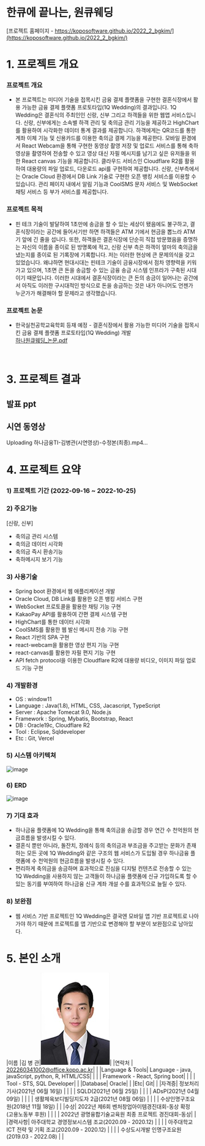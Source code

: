 # 한큐에 끝나는, 원큐웨딩

[프로젝트 홈페이지 - https://koposoftware.github.io/2022_2_bgkim/](https://koposoftware.github.io/2022_2_bgkim/)

# 1. 프로젝트 개요

### 프로젝트 개요
* 본 프로젝트는 미디어 기술을 접목시킨 금융 결제 플랫폼을 구현한 결혼식장에서 활용 가능한 금융 결제 플랫폼 프로토타입(1Q Wedding)의 결과입니다. 
1Q Wedding은 결혼식의 주최인인 신랑, 신부 그리고 하객들을 위한 웹앱 서비스입니다. 
신랑, 신부에게는 소속별 하객 관리 및 축의금 관리 기능을 제공하고 HighChart를 활용하여 시각화한 데이터 통계 결과를 제공합니다. 
하객에게는 QR코드를 통한 계좌 이체 기능 및 신용카드를 이용한 축의금 결제 기능을 제공한다. 모바일 환경에서 React Webcam을 통해 구현한 동영상 촬영 저장 및 업로드 서비스를 통해 축하 영상을 촬영하여 전송할 수 있고 영상 대신 자필 메시지를 남기고 싶은 유저들을 위한 React canvas 기능을 제공합니다.
클라우드 서비스인 Cloudflare R2를 활용하여 대용량의 파일 업로드, 다운로드 api를 구현하여 제공합니다. 신랑, 신부측에서는 Oracle Cloud 환경에서 DB Link 기술로 구현한 오픈 뱅킹 서비스를 이용할 수 있습니다. 
관리 페이지 내에서 알림 기능과 CoolSMS 문자 서비스 및 WebSocket 채팅 서비스 등 부가 서비스를 제공합니다.


### 프로젝트 목적
* 핀 테크 기술이 발달하여 1초만에 송금을 할 수 있는 세상이 됐음에도 불구하고, 결혼식장이라는 공간에 들어서기만 하면 하객들은 ATM 기에서 현금을 뽑느라 ATM기 앞에 긴 줄을 섭니다.
또한, 하객들은 결혼식장에 단순히 직접 방문했음을 증명하는 자신의 이름을 종이로 된 방명록에 적고, 신랑 신부 측은 하객이 얼마의 축의금을 냈는지를 종이로 된 기록장에 기록합니다.
저는 이러한 현상에 큰 문제의식을 갖고 있었습니다. 왜냐하면 현대시대는 핀테크 기술이 금융시장에서 점차 영향력을 키워가고 있으며, 1초면 큰 돈을 송금할 수 있는 금융 송금 시스템 인프라가 구축된 시대이기 때문입니다. 이러한 시대에서 결혼식장이라는 큰 돈의 송금이 일어나는 공간에서 아직도 이러한 구시대적인 방식으로 돈을 송금하는 것은 내가 아니어도 언젠가 누군가가 해결해야 할 문제라고 생각했습니다. 


### 프로젝트 논문
* 한국실천공학교육학회 등재 예정 - 결혼식장에서 활용 가능한 미디어 기술을 접목시킨 금융 결제 플랫폼 프로토타입(1Q Wedding) 개발<br>
[하나원큐웨딩_논문.pdf](https://github.com/koposoftware/2022_2_bgkim/files/9853649/_.pdf)


<br>

# 3. 프로젝트 결과


## 발표 ppt 


## 시연 동영상 
Uploading 하나금융TI-김병관(시연영상)-수정본(최종).mp4…


# 4. 프로젝트 요약
### 1) 프로젝트 기간 (2022-09-16 ~ 2022-10-25)


### 2) 주요기능
[신랑, 신부]
- 축의금 관리 시스템
- 축의금 데이터 시각화
- 축의금 즉시 환송기능
- 축하메시지 보기 기능


### 3) 사용기술
 - Spring boot 환경에서 웹 애플리케이션 개발
 - Oracle Cloud, DB Link를 활용한 오픈 뱅킹 서비스 구현
 - WebSocket 프로토콜을 활용한 채팅 기능 구현
 - KakaoPay API를 활용하여 간편 결제 시스템 구현
 - HighChart를 통한 데이터 시각화
 - CoolSMS를 활용한 웹 발신 메시지 전송 기능 구현
 - React 기반의 SPA 구현
 - react-webcam을 활용한 영상 편지 기능 구현
 - react-canvas를 활용한 자필 편지 기능 구현
 - API fetch protocol을 이용한 Cloudflare R2에 대용량 비디오, 이미지 파일 업로드 기능 구현


### 4) 개발환경
* OS : window11
* Language : Java(1.8), HTML, CSS, Jacascript, TypeScript
* Server : Apache Tomecat 9.0, Node.js
* Framework : Spring, Mybatis, Bootstrap, React
* DB : Oracle19c, Cloudflare R2
* Tool : Eclipse, Sqldeveloper
* Etc : Git, Vercel


### 5) 시스템 아키텍쳐
<img width="303" alt="image" src="https://user-images.githubusercontent.com/52727682/197578507-5d1e8953-44f4-455a-b042-f58558829396.png">


### 6) ERD
<img width="303" alt="image" src="https://user-images.githubusercontent.com/52727682/197578577-6dd10886-d1f4-4db7-9234-217249850f3a.png">


### 7) 기대 효과
-	하나금융 플랫폼에 1Q Wedding을 통해 축의금을 송금할 경우 연간 수 천억원의 현금흐름을 발생시킬 수 있다.
-	결혼식 뿐만 아니라, 돌잔치, 장례식 등의 축의금과 부조금을 주고받는 문화가 존재하는 모든 곳에 1Q Wedding와 같은 구조의 웹 서비스가 도입될 경우 하나금융 플랫폼에 수 천억원의 현금흐름을 발생시킬 수 있다.
-	편리하게 축의금을 송금하며 효과적으로 진심을 디지털 컨텐츠로 전송할 수 있는 1Q Wedding을 사용하지 않는 고객들이 하나금융 플랫폼에 신규 가입하도록 할 수 있는 동기를 부여하여 하나금융 신규 계좌 개설 수를 효과적으로 늘릴 수 있다.


### 8) 보완점
-	웹 서비스 기반 프로젝트인 1Q Wedding은 결국엔 모바일 앱 기반 프로젝트로 나아가야 하기 때문에 프로젝트를 앱 기반으로 변경해야 할 부분이 보완점으로 남아있다.



# 5. 본인 소개

|이름 |김 병 관|![profile](/assets/profile.jpg)|
|연락처 | 202260341002@office.kopo.ac.kr| |
|Language & Tools| Language - java, javaScript, python, R, HTML/CSS| |
| | Framework - React, Spring boot| |
| | Tool - STS, SQL Developer| |
|Database| Oracle| |
|Etc| Git| |
|자격증| 정보처리기사(2021년 06월 16일) | |
| | SQLD(2021년 06월 25일) | |
| | ADsP(2021년 04월 09일) | |
| | 생활체육보디빌딩지도자 2급(2021년 08월 06일) | |
| | 수상인명구조요원(2018년 11월 18일) | |
|수상| 2022년 제6회 벤처창업아이템경진대회-동상 확정<br>(고용노동부 후원)  | |
| | 2022년 광명융합기술교육원 최종 프로젝트 경진대회-동상| |
|경력사항|  아주대학교 경영정보시스템 조교(2020.09 - 2020.12) | |
| |  아주대학교 ICT 전략 및 기획 조교(2020.09 - 2020.12) | |
| |  수상도시개발 인명구조요원(2019.03 - 2022.08) | |

